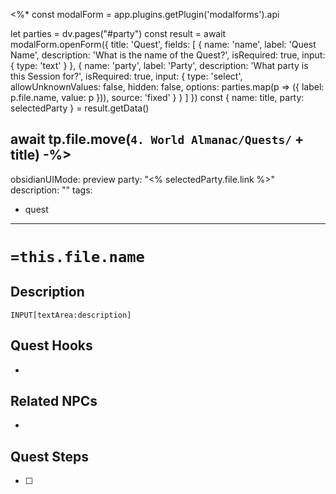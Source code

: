 <%*
const modalForm = app.plugins.getPlugin('modalforms').api

let parties = dv.pages("#party")
const result = await modalForm.openForm({
    title: 'Quest',
    fields: [
        {
          name: 'name',
          label: 'Quest Name',
          description: 'What is the name of the Quest?',
          isRequired: true,
          input: {
            type: 'text'
          }
        },
        {
            name: 'party',
            label: 'Party',
            description: 'What party is this Session for?',
            isRequired: true,
            input: {
                type: 'select',
                allowUnknownValues: false,
                hidden: false,
                options: parties.map(p => ({
                  label: p.file.name,
                  value: p
                })),
                source: 'fixed'
            }
        }
    ]
})
const { name: title, party: selectedParty } = result.getData()

await tp.file.move(`4. World Almanac/Quests/` + title)
-%>
---
obsidianUIMode: preview
party: "<% selectedParty.file.link %>"
description: ""
tags:
  - quest
---
# **`=this.file.name`**

## Description
`INPUT[textArea:description]`

## Quest Hooks
- 

## Related NPCs
- 

## Quest Steps
- [ ] 